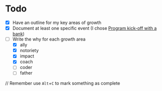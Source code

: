 # Todo

- [x] Have an outline for my key areas of growth
- [x] Document at least one specific event (I chose [Program kick-off with a bank](program-kick-off-with-a-bank.md))
- [ ] Write the why for each growth area
  - [x] ally
  - [x] notoriety
  - [x] impact
  - [x] coach
  - [ ] coder
  - [ ] father

// Remember use `Alt`+`C` to mark something as complete
